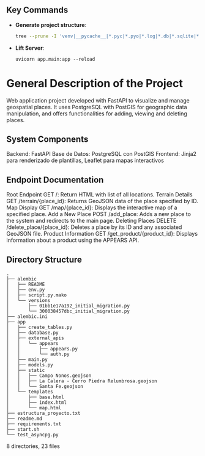## Key Commands
- **Generate project structure**:
  ```bash
  tree --prune -I 'venv|__pycache__|*.pyc|*.pyo|*.log|*.db|*.sqlite|*.egg-info|__init__.py' > project_structure.txt
  ```
- **Lift Server**:
  ```
  uvicorn app.main:app --reload
  ```

# General Description of the Project
Web application project developed with FastAPI to visualize and manage geospatial places. It uses PostgreSQL with PostGIS for geographic data manipulation, and offers functionalities for adding, viewing and deleting places.

## System Components
Backend: FastAPI
Base de Datos: PostgreSQL con PostGIS
Frontend: Jinja2 para renderizado de plantillas, Leaflet para mapas interactivos

## Endpoint Documentation
Root Endpoint
GET /: Return HTML with list of all locations.
Terrain Details
GET /terrain/{place_id}: Returns GeoJSON data of the place specified by ID.
Map Display
GET /map/{place_id}: Displays the interactive map of a specified place.
Add a New Place
POST /add_place: Adds a new place to the system and redirects to the main page.
Deleting Places
DELETE /delete_place/{place_id}: Deletes a place by its ID and any associated GeoJSON file.
Product Information
GET /get_product/{product_id}: Displays information about a product using the APPEARS API.

## Directory Structure
  ```
.
├── alembic
│   ├── README
│   ├── env.py
│   ├── script.py.mako
│   └── versions
│       ├── 01bb1e17a192_initial_migration.py
│       └── 300038457dbc_initial_migration.py
├── alembic.ini
├── app
│   ├── create_tables.py
│   ├── database.py
│   ├── external_apis
│   │   └── appears
│   │       ├── appears.py
│   │       └── auth.py
│   ├── main.py
│   ├── models.py
│   ├── static
│   │   ├── Campo Nonos.geojson
│   │   ├── La Calera - Cerro Piedra Relumbrosa.geojson
│   │   └── Santa Fe.geojson
│   └── templates
│       ├── base.html
│       ├── index.html
│       └── map.html
├── estructura_proyecto.txt
├── readme.md
├── requirements.txt
├── start.sh
└── test_asyncpg.py
  ```

8 directories, 23 files